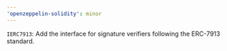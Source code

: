 ```yaml
---
'openzeppelin-solidity': minor
---
```


`IERC7913`: Add the interface for signature verifiers following the ERC-7913 standard.
